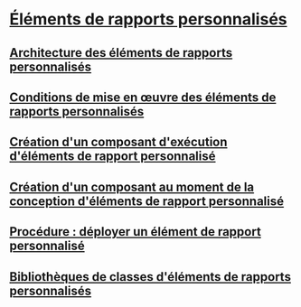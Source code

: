 # [Éléments de rapports personnalisés](custom-report-items.md)
## [Architecture des éléments de rapports personnalisés](custom-report-item-architecture.md)
## [Conditions de mise en œuvre des éléments de rapports personnalisés](custom-report-item-implementation-requirements.md)
## [Création d'un composant d'exécution d'éléments de rapport personnalisé](creating-a-custom-report-item-run-time-component.md)
## [Création d'un composant au moment de la conception d'éléments de rapport personnalisé](creating-a-custom-report-item-design-time-component.md)
## [Procédure : déployer un élément de rapport personnalisé](how-to-deploy-a-custom-report-item.md)
## [Bibliothèques de classes d'éléments de rapports personnalisés](custom-report-item-class-libraries.md)

